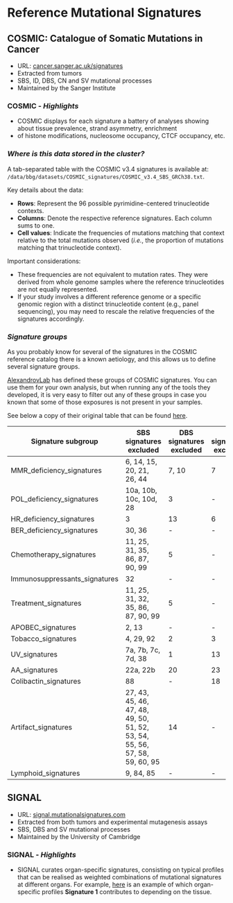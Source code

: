 # Reference Mutational Signatures

## COSMIC: Catalogue of Somatic Mutations in Cancer

- URL: [cancer.sanger.ac.uk/signatures](https://cancer.sanger.ac.uk/signatures/)
- Extracted from tumors
- SBS, ID, DBS, CN and SV mutational processes
- Maintained by the Sanger Institute

### COSMIC - *Highlights*

- COSMIC displays for each signature a battery of analyses showing about tissue prevalence, strand asymmetry, enrichment
- of histone modifications, nucleosome occupancy, CTCF occupancy, etc.

### *Where is this data stored in the cluster?*
A tab-separated table with the COSMIC v3.4 signatures is available at:
`/data/bbg/datasets/COSMIC_signatures/COSMIC_v3.4_SBS_GRCh38.txt`.

Key details about the data:
- **Rows**: Represent the 96 possible pyrimidine-centered trinucleotide contexts.
- **Columns**: Denote the respective reference signatures. Each column sums to one.
- **Cell values**: Indicate the frequencies of mutations matching that context relative to the total mutations observed (*i.e.*, the proportion of mutations matching that trinucleotide context).

Important considerations:
- These frequencies are not equivalent to mutation rates. They were derived from whole genome samples where the reference trinucleotides are not equally represented.
- If your study involves a different reference genome or a specific genomic region with a distinct trinucleotide content (e.g., panel sequencing), you may need to rescale the relative frequencies of the signatures accordingly.
### *Signature groups*

As you probably know for several of the signatures in the COSMIC reference catalog there is a known aetiology, and this
allows us to define several signature groups.

[AlexandrovLab](https://github.com/AlexandrovLab) has defined these groups of COSMIC signatures.
You can use them for your own analysis, but when running any of the tools they developed, it is very easy to filter out
any of these groups in case you known that some of those exposures is not present in your samples.

See below a copy of their original table that can be found
[here](https://github.com/AlexandrovLab/SigProfilerAssignment/blob/main/README.md#:~:text=Signature%20subgroup,ID%20signatures%20excluded).<!--markdownlint-disable MD013-->

|Signature subgroup |           SBS signatures excluded | DBS signatures excluded | ID signatures excluded |
| ----------- | ----------- | ----------- | ----------- |
|MMR_deficiency_signatures|     6, 14, 15, 20, 21, 26, 44|      7, 10|  7|
|POL_deficiency_signatures|     10a, 10b, 10c, 10d, 28|         3|      -|
|HR_deficiency_signatures|      3|                              13|      6|
|BER_deficiency_signatures|     30, 36|                         -|      -|
|Chemotherapy_signatures|       11, 25, 31, 35, 86, 87, 90, 99|     5|      -|
|Immunosuppressants_signatures| 32|                             -|      -|
|Treatment_signatures|          11, 25, 31, 32, 35, 86, 87, 90, 99| 5|      -|
|APOBEC_signatures|             2, 13|                          -|      -|
|Tobacco_signatures |           4, 29, 92|                      2|      3|
|UV_signatures|                 7a, 7b, 7c, 7d, 38|             1|      13|
|AA_signatures|                 22a, 22b|                             20|      23|
|Colibactin_signatures|         88|                             -|      18|
|Artifact_signatures|           27, 43, 45, 46, 47, 48, 49, 50, 51, 52, 53, 54, 55, 56, 57, 58, 59, 60, 95|14|-|
|Lymphoid_signatures|           9, 84, 85|                      -|      -|

## SIGNAL

- URL: [signal.mutationalsignatures.com](https://signal.mutationalsignatures.com/)
- Extracted from both tumors and experimental mutagenesis assays
- SBS, DBS and SV mutational processes
- Maintained by the University of Cambridge

### SIGNAL - *Highlights*

- SIGNAL curates organ-specific signatures, consisting on typical profiles that can be realised as weighted
combinations of mutational signatures at different organs.
For example, [here](https://signal.mutationalsignatures.com/explore/referenceCancerSignature/60/organSpecificSignatures)
is an example of which organ-specific profiles **Signature 1** contributes to depending on the tissue.
